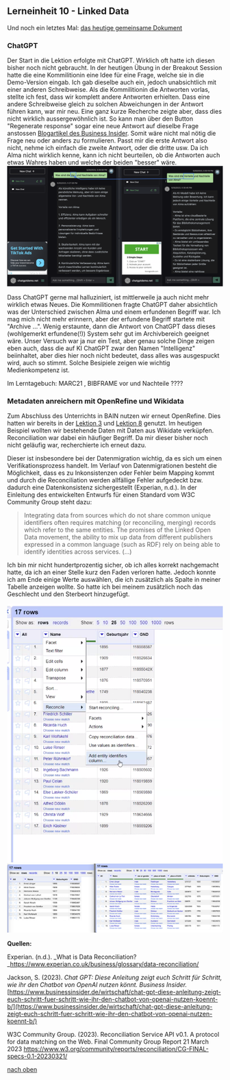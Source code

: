 ## Lerneinheit 10 - Linked Data
Und noch ein letztes Mal: [das heutige gemeinsame Dokument](https://pad.gwdg.de/_6j1KL1wS9O7PD09pYDGoA#)

### ChatGPT
Der Start in die Lektion erfolgte mit ChatGPT. Wirklich oft hatte ich diesen bisher noch nicht gebraucht. In der heutigen Übung in der Breakout Session hatte die eine Kommilitionin eine Idee für eine Frage, welche sie in die Demo-Version eingab. Ich gab dieselbe auch ein, jedoch unabsichtlich mit einer anderen Schreibweise. Als die Kommilitionin die Antworten vorlas, stellte ich fest, dass wir komplett andere Antworten erhielten. Dass eine andere Schreibweise gleich zu solchen Abweichungen in der Antwort führen kann, war mir neu. Eine ganz kurze Recherche zeigte aber, dass dies nicht wirklich aussergewöhnlich ist. So kann man über den Button "Regenerate response" sogar eine neue Antwort auf dieselbe Frage anstossen [Blogartikel des Business Insider](https://www.businessinsider.de/wirtschaft/chat-gpt-diese-anleitung-zeigt-euch-schritt-fuer-schritt-wie-ihr-den-chatbot-von-openai-nutzen-koennt-b/).
Somit wäre nicht mal nötig die Frage neu oder anders zu formulieren. Passt mir die erste Antwort also nicht, nehme ich einfach die zweite Antwort, oder die dritte usw. Da ich Alma nicht wirklich kenne, kann ich nicht beurteilen, ob die Antworten auch etwas Wahres haben und welche der beiden "besser" wäre. 
![Vergleich der Fragen in ChatGPT](https://github.com/Sabs135/Lerntagebuch-BAIN/blob/main/img/Vrgl_fragen_chatgpt.png?raw=true)

Dass ChatGPT gerne mal halluziniert, ist mittlerweile ja auch nicht mehr wirklich etwas Neues. Die Kommilitionen fragte ChatGPT daher absichtlich was der Unterschied zwischen Alma und einem erfundenen Begriff war. Ich mag mich nicht mehr erinnern, aber der erfundene Begriff startete mit "Archive ...". Wenig erstaunte, dann die Antwort von ChatGPT dass dieses (wohlgemerkt erfundene(!)) System sehr gut im Archivbereich geeignet wäre. Unser Versuch war ja nur ein Test, aber genau solche Dinge zeigen eben auch, dass die auf KI ChatGPT zwar den Namen "Intelligenz" beiinhaltet, aber dies hier noch nicht bedeutet, dass alles was ausgespuckt wird, auch so stimmt. Solche Besipiele zeigen wie wichtig Medienkompetenz ist. 

Im Lerntagebuch: 
MARC21 , BIBFRAME vor und Nachteile ????

### Metadaten anreichern mit OpenRefine und Wikidata
Zum Abschluss des Unterrichts in BAIN nutzen wir erneut OpenRefine. Dies hatten wir bereits in der [Lektion 3](https://sabs135.github.io/Lerntagebuch-BAIN/content/lektion3.html) und [Lektion 8](https://sabs135.github.io/Lerntagebuch-BAIN/content/lektion8.html) genutzt. Im heutigen Beispiel wollten wir bestehende Daten mit Daten aus Wikidate verküpfen. 
Reconciliation war dabei ein häufiger Begriff. Da mir dieser bisher noch nicht geläufig war, recherchierte ich erneut dazu. 

Dieser ist insbesondere bei der Datenmigration wichtig, da es sich um einen Verifikationsprozess handelt. Im Verlauf von Datenmigrationen besteht die Möglichkeit, dass es zu Inkonsistenzen oder Fehler beim Mapping kommt und durch die Reconciliation werden allfällige Fehler aufgedeckt bzw. dadurch eine Datenkonsistenz sichergestellt (Experian, n.d.). In der Einleitung des entwickelten Entwurfs für einen Standard vom  W3C Community Group steht dazu: 
> Integrating data from sources which do not share common unique identifiers often requires matching (or reconciling, merging) records which refer to the same entities. 	The promises of the Linked Open Data movement, the ability to mix up data from different publishers expressed in a common language (such as RDF) rely on being able to identify identities across services. (...)

Ich bin mir nicht hundertprozentig sicher, ob ich alles korrekt nachgemacht hatte, da ich an einer Stelle kurz den Faden verloren hatte. Jedoch konnte ich am Ende einige Werte auswählen, die ich zusätzlich als Spalte in meiner Tabelle anzeigen wollte. So hatte ich bei meinem zusätzlich noch das Geschlecht und den Sterbeort hinzugefügt.

![Reconcile Daten](https://github.com/Sabs135/Lerntagebuch-BAIN/blob/main/img/openrefine_reconcile.png?raw=true)
![Vergleich der Anfangsdaten und Enddaten](https://github.com/Sabs135/Lerntagebuch-BAIN/blob/main/img/openrefine_vrgl_anfang_ende.png?raw=true)

**Quellen:**

Experian. (n.d.). _What is Data Reconciliation?_https://www.experian.co.uk/business/glossary/data-reconciliation/

Jackson, S. (2023). _Chat GPT: Diese Anleitung zeigt euch Schritt für Schritt, wie ihr den Chatbot von OpenAI nutzen könnt. Business Insider._
[https://www.businessinsider.de/wirtschaft/chat-gpt-diese-anleitung-zeigt-euch-schritt-fuer-schritt-wie-ihr-den-chatbot-von-openai-nutzen-koennt-b/](https://www.businessinsider.de/wirtschaft/chat-gpt-diese-anleitung-zeigt-euch-schritt-fuer-schritt-wie-ihr-den-chatbot-von-openai-nutzen-koennt-b/)

W3C Community Group. (2023). Reconciliation Service API v0.1. A protocol for data matching on the Web. Final Community Group Report 21 March 2023 
https://www.w3.org/community/reports/reconciliation/CG-FINAL-specs-0.1-20230321/

[nach oben](#lerneinheit-8---linked-data)
